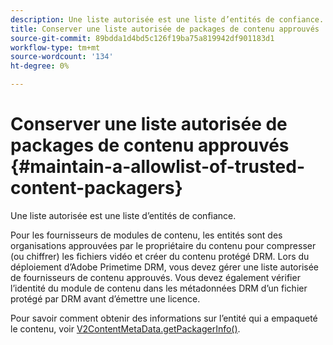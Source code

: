 ```yaml
---
description: Une liste autorisée est une liste d’entités de confiance.
title: Conserver une liste autorisée de packages de contenu approuvés
source-git-commit: 89bdda1d4bd5c126f19ba75a819942df901183d1
workflow-type: tm+mt
source-wordcount: '134'
ht-degree: 0%

---
```



# Conserver une liste autorisée de packages de contenu approuvés {#maintain-a-allowlist-of-trusted-content-packagers}

Une liste autorisée est une liste d’entités de confiance.

Pour les fournisseurs de modules de contenu, les entités sont des organisations approuvées par le propriétaire du contenu pour compresser (ou chiffrer) les fichiers vidéo et créer du contenu protégé DRM. Lors du déploiement d’Adobe Primetime DRM, vous devez gérer une liste autorisée de fournisseurs de contenu approuvés. Vous devez également vérifier l’identité du module de contenu dans les métadonnées DRM d’un fichier protégé par DRM avant d’émettre une licence.

Pour savoir comment obtenir des informations sur l’entité qui a empaqueté le contenu, voir [V2ContentMetaData.getPackagerInfo()](https://help.adobe.com/en_US/primetime/api/drm-apis/server/javadocs-flashaccess-pro/com/adobe/flashaccess/sdk/media/drm/keys/v2/V2ContentMetaData.html#getPackagerInfo()).

